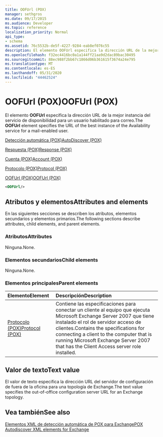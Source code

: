 ```yaml
---
title: OOFUrl (POX)
manager: sethgros
ms.date: 09/17/2015
ms.audience: Developer
ms.topic: reference
localization_priority: Normal
api_type:
- schema
ms.assetid: 76c5532b-de5f-4227-9284-eab8ef076c55
description: El elemento OOFUrl especifica la dirección URL de la mejor instancia del servicio de disponibilidad para un usuario habilitado para correo.
ms.openlocfilehash: f32ec4416bc0a1a144ff21aa9d2dac89bac30495
ms.sourcegitcommit: 88ec988f2bb67c1866d06b361615f3674a24e795
ms.translationtype: MT
ms.contentlocale: es-ES
ms.lasthandoff: 05/31/2020
ms.locfileid: "44462524"
---
```

# <a name="oofurl-pox"></a><span data-ttu-id="d6334-103">OOFUrl (POX)</span><span class="sxs-lookup"><span data-stu-id="d6334-103">OOFUrl (POX)</span></span>

<span data-ttu-id="d6334-104">El elemento **OOFUrl** especifica la dirección URL de la mejor instancia del servicio de disponibilidad para un usuario habilitado para correo.</span><span class="sxs-lookup"><span data-stu-id="d6334-104">The **OOFUrl** element specifies the URL of the best instance of the Availability service for a mail-enabled user.</span></span> 
  
[<span data-ttu-id="d6334-105">Detección automática (POX)</span><span class="sxs-lookup"><span data-stu-id="d6334-105">AutoDiscover (POX)</span></span>](autodiscover-pox.md)
  
[<span data-ttu-id="d6334-106">Respuesta (POX)</span><span class="sxs-lookup"><span data-stu-id="d6334-106">Response (POX)</span></span>](response-pox.md)
  
[<span data-ttu-id="d6334-107">Cuenta (POX)</span><span class="sxs-lookup"><span data-stu-id="d6334-107">Account (POX)</span></span>](account-pox.md)
  
[<span data-ttu-id="d6334-108">Protocolo (POX)</span><span class="sxs-lookup"><span data-stu-id="d6334-108">Protocol (POX)</span></span>](protocol-pox.md)
  
[<span data-ttu-id="d6334-109">OOFUrl (POX)</span><span class="sxs-lookup"><span data-stu-id="d6334-109">OOFUrl (POX)</span></span>](oofurl-pox.md)
  
```xml
<OOFUrl/>
```

## <a name="attributes-and-elements"></a><span data-ttu-id="d6334-110">Atributos y elementos</span><span class="sxs-lookup"><span data-stu-id="d6334-110">Attributes and elements</span></span>

<span data-ttu-id="d6334-111">En las siguientes secciones se describen los atributos, elementos secundarios y elementos primarios.</span><span class="sxs-lookup"><span data-stu-id="d6334-111">The following sections describe attributes, child elements, and parent elements.</span></span>
  
### <a name="attributes"></a><span data-ttu-id="d6334-112">Atributos</span><span class="sxs-lookup"><span data-stu-id="d6334-112">Attributes</span></span>

<span data-ttu-id="d6334-113">Ninguna.</span><span class="sxs-lookup"><span data-stu-id="d6334-113">None.</span></span>
  
### <a name="child-elements"></a><span data-ttu-id="d6334-114">Elementos secundarios</span><span class="sxs-lookup"><span data-stu-id="d6334-114">Child elements</span></span>

<span data-ttu-id="d6334-115">Ninguna.</span><span class="sxs-lookup"><span data-stu-id="d6334-115">None.</span></span>
  
### <a name="parent-elements"></a><span data-ttu-id="d6334-116">Elementos principales</span><span class="sxs-lookup"><span data-stu-id="d6334-116">Parent elements</span></span>

|<span data-ttu-id="d6334-117">**Elemento**</span><span class="sxs-lookup"><span data-stu-id="d6334-117">**Element**</span></span>|<span data-ttu-id="d6334-118">**Descripción**</span><span class="sxs-lookup"><span data-stu-id="d6334-118">**Description**</span></span>|
|:-----|:-----|
|[<span data-ttu-id="d6334-119">Protocolo (POX)</span><span class="sxs-lookup"><span data-stu-id="d6334-119">Protocol (POX)</span></span>](protocol-pox.md) <br/> |<span data-ttu-id="d6334-120">Contiene las especificaciones para conectar un cliente al equipo que ejecuta Microsoft Exchange Server 2007 que tiene instalado el rol de servidor acceso de clientes.</span><span class="sxs-lookup"><span data-stu-id="d6334-120">Contains the specifications for connecting a client to the computer that is running Microsoft Exchange Server 2007 that has the Client Access server role installed.</span></span>  <br/> |
   
## <a name="text-value"></a><span data-ttu-id="d6334-121">Valor de texto</span><span class="sxs-lookup"><span data-stu-id="d6334-121">Text value</span></span>

<span data-ttu-id="d6334-122">El valor de texto especifica la dirección URL del servidor de configuración de fuera de la oficina para una topología de Exchange.</span><span class="sxs-lookup"><span data-stu-id="d6334-122">The text value specifies the out-of-office configuration server URL for an Exchange topology.</span></span>
  
## <a name="see-also"></a><span data-ttu-id="d6334-123">Vea también</span><span class="sxs-lookup"><span data-stu-id="d6334-123">See also</span></span>



[<span data-ttu-id="d6334-124">Elementos XML de detección automática de POX para Exchange</span><span class="sxs-lookup"><span data-stu-id="d6334-124">POX Autodiscover XML elements for Exchange</span></span>](pox-autodiscover-xml-elements-for-exchange.md)

